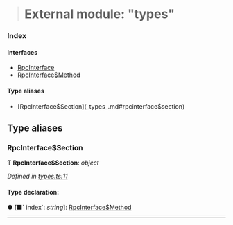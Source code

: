 > # External module: "types"

### Index

#### Interfaces

* [RpcInterface](../interfaces/_types_.rpcinterface.md)
* [RpcInterface$Method](../interfaces/_types_.rpcinterface_method.md)

#### Type aliases

* [RpcInterface$Section](_types_.md#rpcinterface$section)

## Type aliases

###  RpcInterface$Section

Ƭ **RpcInterface$Section**: *object*

*Defined in [types.ts:11](https://github.com/polkadot-js/api/blob/8f89b9d/packages/rpc-core/src/types.ts#L11)*

#### Type declaration:

● \[■&#x60; index&#x60;: *string*\]: [RpcInterface$Method](../interfaces/_types_.rpcinterface_method.md)

___